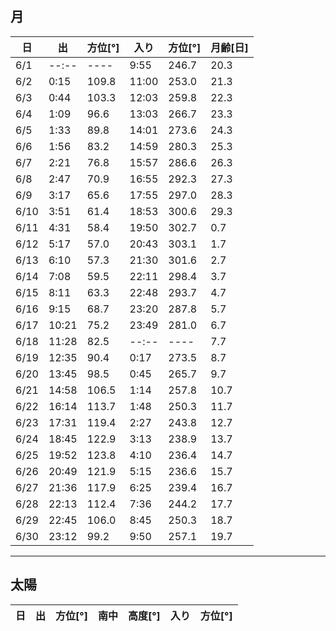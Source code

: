 ## 月

|日|出|方位[°]|入り|方位[°]|月齢[日]|
|-----|-----|-----|-----|-----|-----|
|6/1|--:--|----|9:55|246.7|20.3|
|6/2|0:15|109.8|11:00|253.0|21.3|
|6/3|0:44|103.3|12:03|259.8|22.3|
|6/4|1:09|96.6|13:03|266.7|23.3|
|6/5|1:33|89.8|14:01|273.6|24.3|
|6/6|1:56|83.2|14:59|280.3|25.3|
|6/7|2:21|76.8|15:57|286.6|26.3|
|6/8|2:47|70.9|16:55|292.3|27.3|
|6/9|3:17|65.6|17:55|297.0|28.3|
|6/10|3:51|61.4|18:53|300.6|29.3|
|6/11|4:31|58.4|19:50|302.7|0.7|
|6/12|5:17|57.0|20:43|303.1|1.7|
|6/13|6:10|57.3|21:30|301.6|2.7|
|6/14|7:08|59.5|22:11|298.4|3.7|
|6/15|8:11|63.3|22:48|293.7|4.7|
|6/16|9:15|68.7|23:20|287.8|5.7|
|6/17|10:21|75.2|23:49|281.0|6.7|
|6/18|11:28|82.5|--:--|----|7.7|
|6/19|12:35|90.4|0:17|273.5|8.7|
|6/20|13:45|98.5|0:45|265.7|9.7|
|6/21|14:58|106.5|1:14|257.8|10.7|
|6/22|16:14|113.7|1:48|250.3|11.7|
|6/23|17:31|119.4|2:27|243.8|12.7|
|6/24|18:45|122.9|3:13|238.9|13.7|
|6/25|19:52|123.8|4:10|236.4|14.7|
|6/26|20:49|121.9|5:15|236.6|15.7|
|6/27|21:36|117.9|6:25|239.4|16.7|
|6/28|22:13|112.4|7:36|244.2|17.7|
|6/29|22:45|106.0|8:45|250.3|18.7|
|6/30|23:12|99.2|9:50|257.1|19.7|

---

## 太陽

|日|出|方位[°]|南中|高度[°]|入り|方位[°]|
|---|---|---|---|---|---|---|
